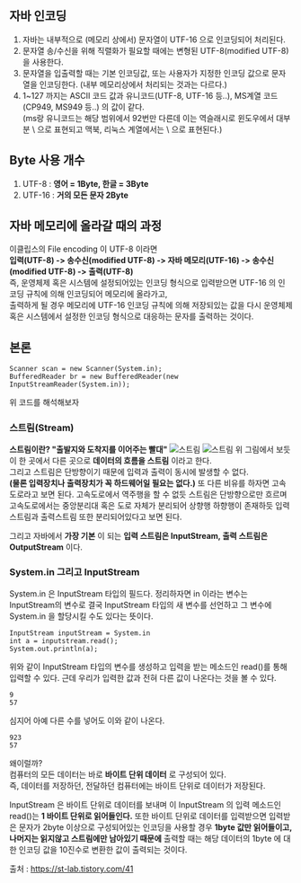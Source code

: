 ## 자바 인코딩
1. 자바는 내부적으로 (메모리 상에서) 문자열이 UTF-16 으로 인코딩되어 처리된다.
2. 문자열 송/수신을 위해 직렬화가 필요할 때에는 변형된 UTF-8(modified UTF-8) 을 사용한다.
3. 문자열을 입출력할 때는 기본 인코딩값, 또는 사용자가 지정한 인코딩 값으로 문자열을 인코딩한다. (내부 메모리상에서 처리되는 것과는 다르다.)
4. 1~127 까지는 ASCII 코드 값과 유니코드(UTF-8, UTF-16 등..), MS계열 코드(CP949, MS949 등..) 의 값이 같다.  
(ms랑 유니코드는 해당 범위에서 92번만 다른데 이는 역슬래시로 윈도우에서 대부분 \ 으로 표현되고 맥북, 리눅스 계열에서는 \ 으로 표현된다.)  

## Byte 사용 개수
1. UTF-8 : __영어 = 1Byte, 한글 = 3Byte__
2. UTF-16 : __거의 모든 문자 2Byte__  

## 자바 메모리에 올라갈 때의 과정
이클립스의 File encoding 이 UTF-8 이라면  
__입력(UTF-8) -> 송수신(modified UTF-8) -> 자바 메모리(UTF-16) -> 송수신(modified UTF-8) -> 출력(UTF-8)__  
즉, 운영체제 혹은 시스템에 설정되어있는 인코딩 형식으로 입력받으면 UTF-16 의 인코딩 규칙에 의해 인코딩되어 메모리에 올라가고,  
출력하게 될 경우 메모리에 UTF-16 인코딩 규칙에 의해 저장되있는 값을 다시 운영체제 혹은 시스템에서 설정한 인코딩 형식으로 대응하는 문자를 출력하는 것이다.

## 본론  
``` 
Scanner scan = new Scanner(System.in);  
BufferedReader br = new BufferedReader(new InputStreamReader(System.in));
```
위 코드를 해석해보자

### 스트림(Stream)

__스트림이란? "출발지와 도착지를 이어주는 빨대"__
![스트림](https://blog.kakaocdn.net/dn/byZDcE/btqCdhSBr0G/jt62XJTxvdTfVlcJ8nGOPk/img.png)
![스트림](https://blog.kakaocdn.net/dn/U8cxO/btqCcjwYmMW/IBz0RdpkvGJDEy7Jq5V9J0/img.png)
위 그림에서 보듯이 한 곳에서 다른 곳으로 __데이터의 흐름을 스트림__ 이라고 한다.  
그리고 스트림은 단방향이기 때문에 입력과 출력이 동시에 발생할 수 없다.  
__(물론 입력장치나 출력장치가 꼭 하드웨어일 필요는 없다.)__
또 다른 비유를 하자면 고속도로라고 보면 된다. 고속도로에서 역주행을 할 수 없듯 스트림은 단방향으로만 흐르며 고속도로에서는 중앙분리대 혹은 도로 자체가 분리되어 상향행 하향행이 존재하듯 입력스트림과 출력스트림 또한 분리되어있다고 보면 된다.  

그리고 자바에서 __가장 기본__ 이 되는 __입력 스트림은 InputStream, 출력 스트림은 OutputStream__ 이다.


### System.in 그리고 InputStream  
System.in 은 InputStream 타입의 필드다. 
정리하자면 in 이라는 변수는 InputStream의 변수로 결국 InputStream 타입의 새 변수를 선언하고 그 변수에 System.in 을 할당시킬 수도 있다는 뜻이다.
```
InputStream inputStream = System.in
int a = inputstream.read();
System.out.println(a);
```

위와 같이 InputStream 타입의 변수를 생성하고 입력을 받는 메소드인 read()를 통해 입력할 수 있다.
근데 우리가 입력한 값과 전혀 다른 값이 나온다는 것을 볼 수 있다.
```
9
57
```
심지어 아예 다른 수를 넣어도 이와 같이 나온다.
```
923
57
```
왜이럴까?  
컴퓨터의 모든 데이터는 바로 __바이트 단위 데이터__ 로 구성되어 있다.  
즉, 데이터를 저장하던, 전달하던 컴퓨터에는 바이트 단위로 데이터가 저장된다.

InputStream 은 바이트 단위로 데이터를 보내며 이 InputStream 의 입력 메소드인 read()는 __1 바이트 단위로 읽어들인다.__ 
또한 바이트 단위로 데이터를 입력받으면 입력받은 문자가 2byte 이상으로 구성되어있는 인코딩을 사용할 경우 __1byte 값만 읽어들이고, 나머지는 읽지않고 스트림에만 남아있기 때문에__ 출력할 때는 해당 데이터의 1byte 에 대한 인코딩 값을 10진수로 변환한 값이 출력되는 것이다.









출처 : https://st-lab.tistory.com/41
